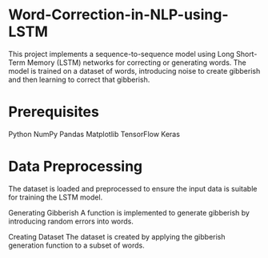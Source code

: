 # Word-Correction-in-NLP-using-LSTM
This project implements a sequence-to-sequence model using Long Short-Term Memory (LSTM) networks for correcting or generating words. The model is trained on a dataset of words, introducing noise to create gibberish and then learning to correct that gibberish.

# Prerequisites
Python
NumPy
Pandas
Matplotlib
TensorFlow
Keras

# Data Preprocessing
The dataset is loaded and preprocessed to ensure the input data is suitable for training the LSTM model.

Generating Gibberish
A function is implemented to generate gibberish by introducing random errors into words.

Creating Dataset
The dataset is created by applying the gibberish generation function to a subset of words.
